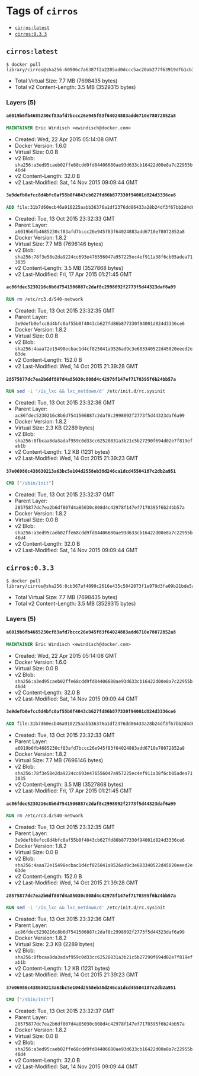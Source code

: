 <!-- THIS FILE IS GENERATED VIA '.template-helpers/generate-tag-details.pl' -->

# Tags of `cirros`

-	[`cirros:latest`](#cirroslatest)
-	[`cirros:0.3.3`](#cirros033)

## `cirros:latest`

```console
$ docker pull library/cirros@sha256:60906c7a6387f2a2205ad0dccc5ac20ab277f63919dfb1cb3b9998fd99fe5112
```

-	Total Virtual Size: 7.7 MB (7698435 bytes)
-	Total v2 Content-Length: 3.5 MB (3529315 bytes)

### Layers (5)

#### `a6019b6fb4685230cf83afd7bccc26e945f83f64024883add6710e78072852a8`

```dockerfile
MAINTAINER Eric Windisch <ewindisch@docker.com>
```

-	Created: Wed, 22 Apr 2015 05:14:08 GMT
-	Docker Version: 1.6.0
-	Virtual Size: 0.0 B
-	v2 Blob: `sha256:a3ed95caeb02ffe68cdd9fd84406680ae93d633cb16422d00e8a7c22955b46d4`
-	v2 Content-Length: 32.0 B
-	v2 Last-Modified: Sat, 14 Nov 2015 09:09:44 GMT

#### `3e9defb0efcc8d4bfc0af55b0f4043cb627fd86b877330f94001d824d3336ce6`

```dockerfile
ADD file:31b7d60ecb46a910225aabb36376a1df2376dd86433a28b24df3f67bb2d4d618 in /
```

-	Created: Tue, 13 Oct 2015 23:32:33 GMT
-	Parent Layer: `a6019b6fb4685230cf83afd7bccc26e945f83f64024883add6710e78072852a8`
-	Docker Version: 1.8.2
-	Virtual Size: 7.7 MB (7696146 bytes)
-	v2 Blob: `sha256:78f3e58e2da9224cc693e476556047a957225ec4ef911a38f6cb05adea713035`
-	v2 Content-Length: 3.5 MB (3527868 bytes)
-	v2 Last-Modified: Fri, 17 Apr 2015 01:21:45 GMT

#### `ac86fdec5230216c8b6d7541506887c2daf8c2998092f2773f5d44323daf6a99`

```dockerfile
RUN rm /etc/rc3.d/S40-network
```

-	Created: Tue, 13 Oct 2015 23:32:35 GMT
-	Parent Layer: `3e9defb0efcc8d4bfc0af55b0f4043cb627fd86b877330f94001d824d3336ce6`
-	Docker Version: 1.8.2
-	Virtual Size: 0.0 B
-	v2 Blob: `sha256:4aaa72e15498ecbac1d4cf825041a9526ad9c3e683340522d45020eeed2e63de`
-	v2 Content-Length: 152.0 B
-	v2 Last-Modified: Wed, 14 Oct 2015 21:39:28 GMT

#### `28575877dc7ea2b6df807d4a85030c808d4c42978f147ef7170395f6b24bb57a`

```dockerfile
RUN sed -i '/is_lxc && lxc_netdown/d' /etc/init.d/rc.sysinit
```

-	Created: Tue, 13 Oct 2015 23:32:36 GMT
-	Parent Layer: `ac86fdec5230216c8b6d7541506887c2daf8c2998092f2773f5d44323daf6a99`
-	Docker Version: 1.8.2
-	Virtual Size: 2.3 KB (2289 bytes)
-	v2 Blob: `sha256:0fbcaa8da3adaf959c0d33cc62528831a3b21c5b27290f694d02e7f819efab1b`
-	v2 Content-Length: 1.2 KB (1231 bytes)
-	v2 Last-Modified: Wed, 14 Oct 2015 21:39:23 GMT

#### `37e06986c438630213a63bc5e104d2558eb38d246ca1dcd45504187c2db2a951`

```dockerfile
CMD ["/sbin/init"]
```

-	Created: Tue, 13 Oct 2015 23:32:37 GMT
-	Parent Layer: `28575877dc7ea2b6df807d4a85030c808d4c42978f147ef7170395f6b24bb57a`
-	Docker Version: 1.8.2
-	Virtual Size: 0.0 B
-	v2 Blob: `sha256:a3ed95caeb02ffe68cdd9fd84406680ae93d633cb16422d00e8a7c22955b46d4`
-	v2 Content-Length: 32.0 B
-	v2 Last-Modified: Sat, 14 Nov 2015 09:09:44 GMT

## `cirros:0.3.3`

```console
$ docker pull library/cirros@sha256:8cb367af4099c2616e435c5042073f1e979d3fa09b21bde5aba2a46d9aa4af2f
```

-	Total Virtual Size: 7.7 MB (7698435 bytes)
-	Total v2 Content-Length: 3.5 MB (3529315 bytes)

### Layers (5)

#### `a6019b6fb4685230cf83afd7bccc26e945f83f64024883add6710e78072852a8`

```dockerfile
MAINTAINER Eric Windisch <ewindisch@docker.com>
```

-	Created: Wed, 22 Apr 2015 05:14:08 GMT
-	Docker Version: 1.6.0
-	Virtual Size: 0.0 B
-	v2 Blob: `sha256:a3ed95caeb02ffe68cdd9fd84406680ae93d633cb16422d00e8a7c22955b46d4`
-	v2 Content-Length: 32.0 B
-	v2 Last-Modified: Sat, 14 Nov 2015 09:09:44 GMT

#### `3e9defb0efcc8d4bfc0af55b0f4043cb627fd86b877330f94001d824d3336ce6`

```dockerfile
ADD file:31b7d60ecb46a910225aabb36376a1df2376dd86433a28b24df3f67bb2d4d618 in /
```

-	Created: Tue, 13 Oct 2015 23:32:33 GMT
-	Parent Layer: `a6019b6fb4685230cf83afd7bccc26e945f83f64024883add6710e78072852a8`
-	Docker Version: 1.8.2
-	Virtual Size: 7.7 MB (7696146 bytes)
-	v2 Blob: `sha256:78f3e58e2da9224cc693e476556047a957225ec4ef911a38f6cb05adea713035`
-	v2 Content-Length: 3.5 MB (3527868 bytes)
-	v2 Last-Modified: Fri, 17 Apr 2015 01:21:45 GMT

#### `ac86fdec5230216c8b6d7541506887c2daf8c2998092f2773f5d44323daf6a99`

```dockerfile
RUN rm /etc/rc3.d/S40-network
```

-	Created: Tue, 13 Oct 2015 23:32:35 GMT
-	Parent Layer: `3e9defb0efcc8d4bfc0af55b0f4043cb627fd86b877330f94001d824d3336ce6`
-	Docker Version: 1.8.2
-	Virtual Size: 0.0 B
-	v2 Blob: `sha256:4aaa72e15498ecbac1d4cf825041a9526ad9c3e683340522d45020eeed2e63de`
-	v2 Content-Length: 152.0 B
-	v2 Last-Modified: Wed, 14 Oct 2015 21:39:28 GMT

#### `28575877dc7ea2b6df807d4a85030c808d4c42978f147ef7170395f6b24bb57a`

```dockerfile
RUN sed -i '/is_lxc && lxc_netdown/d' /etc/init.d/rc.sysinit
```

-	Created: Tue, 13 Oct 2015 23:32:36 GMT
-	Parent Layer: `ac86fdec5230216c8b6d7541506887c2daf8c2998092f2773f5d44323daf6a99`
-	Docker Version: 1.8.2
-	Virtual Size: 2.3 KB (2289 bytes)
-	v2 Blob: `sha256:0fbcaa8da3adaf959c0d33cc62528831a3b21c5b27290f694d02e7f819efab1b`
-	v2 Content-Length: 1.2 KB (1231 bytes)
-	v2 Last-Modified: Wed, 14 Oct 2015 21:39:23 GMT

#### `37e06986c438630213a63bc5e104d2558eb38d246ca1dcd45504187c2db2a951`

```dockerfile
CMD ["/sbin/init"]
```

-	Created: Tue, 13 Oct 2015 23:32:37 GMT
-	Parent Layer: `28575877dc7ea2b6df807d4a85030c808d4c42978f147ef7170395f6b24bb57a`
-	Docker Version: 1.8.2
-	Virtual Size: 0.0 B
-	v2 Blob: `sha256:a3ed95caeb02ffe68cdd9fd84406680ae93d633cb16422d00e8a7c22955b46d4`
-	v2 Content-Length: 32.0 B
-	v2 Last-Modified: Sat, 14 Nov 2015 09:09:44 GMT

